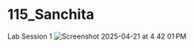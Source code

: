 # 115_Sanchita

Lab Session 1
![Screenshot 2025-04-21 at 4 42 01 PM](https://github.com/user-attachments/assets/c2f686d0-a098-4bf1-b9f6-124f374a2240)
